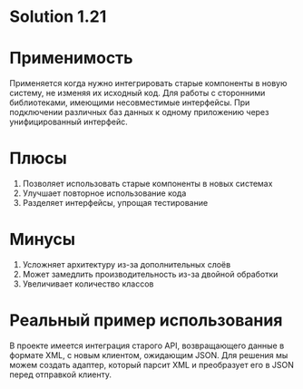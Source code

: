 # Solution 1.21

# Применимость
Применяется когда нужно интегрировать старые компоненты в новую систему, не изменяя их исходный код.
Для работы с сторонними библиотеками, имеющими несовместимые интерфейсы.
При подключении различных баз данных к одному приложению через унифицированный интерфейс.

# Плюсы
1. Позволяет использовать старые компоненты в новых системах
2. Улучшает повторное использование кода
3. Разделяет интерфейсы, упрощая тестирование

# Минусы
1. Усложняет архитектуру из-за дополнительных слоёв
2. Может замедлить производительность из-за двойной обработки
3. Увеличивает количество классов

# Реальный пример использования
В проекте имеется интеграция старого API, возвращающего данные в формате XML, с новым клиентом, ожидающим JSON. Для решения мы можем создать адаптер, который парсит XML и преобразует его в JSON перед отправкой клиенту.
